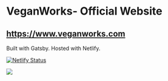 # VeganWorks- Official Website 

## https://www.veganworks.com

Built with Gatsby. Hosted with Netlify.

[![Netlify Status](https://api.netlify.com/api/v1/badges/05eaff95-5509-4e63-ae08-fa41d6a57e45/deploy-status)](https://app.netlify.com/sites/veganworks/deploys)

<img src="https://res.cloudinary.com/gojutin/image/upload/v1568306333/veganworks/veganworks-lighthouse.gif" />

